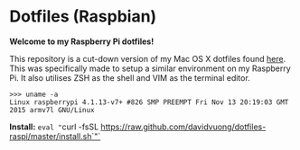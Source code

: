 # Dotfiles (Raspbian)

**Welcome to my Raspberry Pi dotfiles!**

This repository is a cut-down version of my Mac OS X dotfiles found [here](https://github.com/davidvuong/dotfiles). This was specifically made to setup a similar environment on my Raspberry Pi. It also utilises ZSH as the shell and VIM as the terminal editor.

```
>>> uname -a
Linux raspberrypi 4.1.13-v7+ #826 SMP PREEMPT Fri Nov 13 20:19:03 GMT 2015 armv7l GNU/Linux
```

**Install:** `eval "`curl -fsSL https://raw.github.com/davidvuong/dotfiles-raspi/master/install.sh`"`

